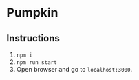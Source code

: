 # Pumpkin

## Instructions
1. ``` npm i ```
2. ``` npm run start ```
3. Open browser and go to ``` localhost:3000 ```.
